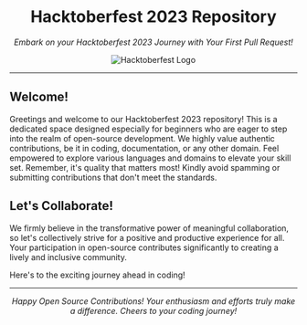 <h1 align="center">Hacktoberfest 2023 Repository</h1>

<p align="center">
  <em>Embark on your Hacktoberfest 2023 Journey with Your First Pull Request!</em>
</p>

<p align="center">
  <img src="https://hacktoberfest.com/_next/static/media/logo-hacktoberfest--horizontal.ebc5fdc8.svg" alt="Hacktoberfest Logo">
</p>

---

## Welcome!

Greetings and welcome to our Hacktoberfest 2023 repository! This is a dedicated space designed especially for beginners who are eager to step into the realm of open-source development. We highly value authentic contributions, be it in coding, documentation, or any other domain. Feel empowered to explore various languages and domains to elevate your skill set. Remember, it's quality that matters most! Kindly avoid spamming or submitting contributions that don't meet the standards.

## Let's Collaborate!

We firmly believe in the transformative power of meaningful collaboration, so let's collectively strive for a positive and productive experience for all. Your participation in open-source contributes significantly to creating a lively and inclusive community.

Here's to the exciting journey ahead in coding!

---

<p align="center">
  <em>Happy Open Source Contributions! Your enthusiasm and efforts truly make a difference. Cheers to your coding journey!</em>
</p>
